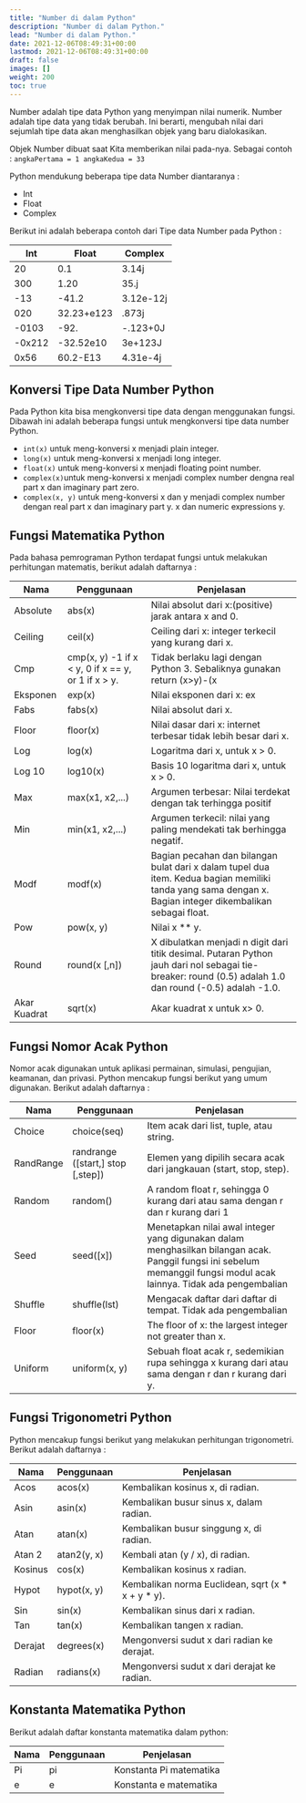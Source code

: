 ```yaml
---
title: "Number di dalam Python"
description: "Number di dalam Python."
lead: "Number di dalam Python."
date: 2021-12-06T08:49:31+00:00
lastmod: 2021-12-06T08:49:31+00:00
draft: false
images: []
weight: 200
toc: true
---
```

Number adalah tipe data Python yang menyimpan nilai numerik. Number adalah tipe data yang tidak berubah. Ini berarti, mengubah nilai dari sejumlah tipe data akan menghasilkan objek yang baru dialokasikan.

Objek Number dibuat saat Kita memberikan nilai pada-nya. Sebagai contoh : `angkaPertama = 1 angkaKedua = 33`

Python mendukung beberapa tipe data Number diantaranya :

 - Int
 - Float
 - Complex

Berikut ini adalah beberapa contoh dari Tipe data Number pada Python :

Int|	Float	| Complex
-|-|-
20	| 0.1	| 3.14j
300	| 1.20	| 35.j
-13	| -41.2	| 3.12e-12j
020	| 32.23+e123	| .873j
-0103	| -92.	| -.123+0J
-0x212	| -32.52e10	| 3e+123J
0x56	| 60.2-E13	| 4.31e-4j

## Konversi Tipe Data Number Python
Pada Python kita bisa mengkonversi tipe data dengan menggunakan fungsi. Dibawah ini adalah beberapa fungsi untuk mengkonversi tipe data number Python.

- `int(x)` untuk meng-konversi x menjadi plain integer.
- `long(x)` untuk meng-konversi x menjadi long integer.
- `float(x)` untuk meng-konversi x menjadi floating point number.
- `complex(x)`untuk meng-konversi x menjadi complex number dengna real part x dan imaginary part zero.
- `complex(x, y)` untuk meng-konversi x dan y menjadi complex number dengan real part x dan imaginary part y. x dan numeric expressions y.

## Fungsi Matematika Python
Pada bahasa pemrograman Python terdapat fungsi untuk melakukan perhitungan matematis, berikut adalah daftarnya :

Nama	| Penggunaan	| Penjelasan
-|-|-
Absolute	| abs(x)	| Nilai absolut dari x:(positive) jarak antara x and 0.
Ceiling	| ceil(x)	| Ceiling dari x: integer terkecil yang kurang dari x.
Cmp	| cmp(x, y)	-1 if x < y, 0 if x == y, or 1 if x > y. | Tidak berlaku lagi dengan Python 3. Sebaliknya gunakan return (x>y)-(x
Eksponen	| exp(x)	| Nilai eksponen dari x: ex
Fabs	| fabs(x)	| Nilai absolut dari x.
Floor	| floor(x)	| Nilai dasar dari x: internet terbesar tidak lebih besar dari x.
Log	| log(x)	| Logaritma dari x, untuk x > 0.
Log 10	| log10(x)	| Basis 10 logaritma dari x, untuk x > 0.
Max	| max(x1, x2,...)	| Argumen terbesar: Nilai terdekat dengan tak terhingga positif
Min	| min(x1, x2,...)	| Argumen terkecil: nilai yang paling mendekati tak berhingga negatif.
Modf	| modf(x)	| Bagian pecahan dan bilangan bulat dari x dalam tupel dua item. Kedua bagian memiliki tanda yang sama dengan x. Bagian integer dikembalikan sebagai float.
Pow	| pow(x, y)	| Nilai x ** y.
Round	| round(x [,n])	| X dibulatkan menjadi n digit dari titik desimal. Putaran Python jauh dari nol sebagai tie-breaker: round (0.5) adalah 1.0 dan round (-0.5) adalah -1.0.
Akar Kuadrat	| sqrt(x)	| Akar kuadrat x untuk x> 0.

## Fungsi Nomor Acak Python
Nomor acak digunakan untuk aplikasi permainan, simulasi, pengujian, keamanan, dan privasi. Python mencakup fungsi berikut yang umum digunakan. Berikut adalah daftarnya :

Nama	| Penggunaan	| Penjelasan
-|-|-
Choice	| choice(seq)	| Item acak dari list, tuple, atau string.
RandRange	| randrange ([start,] stop [,step])	| Elemen yang dipilih secara acak dari jangkauan (start, stop, step).
Random	| random()	| A random float r, sehingga 0 kurang dari atau sama dengan r dan r kurang dari 1
Seed	| seed([x])	| Menetapkan nilai awal integer yang digunakan dalam menghasilkan bilangan acak. Panggil fungsi ini sebelum memanggil fungsi modul acak lainnya. Tidak ada pengembalian
Shuffle	| shuffle(lst)	| Mengacak daftar dari daftar di tempat. Tidak ada pengembalian
Floor	| floor(x)	| The floor of x: the largest integer not greater than x.
Uniform	| uniform(x, y)	| Sebuah float acak r, sedemikian rupa sehingga x kurang dari atau sama dengan r dan r kurang dari y.

## Fungsi Trigonometri Python
Python mencakup fungsi berikut yang melakukan perhitungan trigonometri. Berikut adalah daftarnya :

Nama |	Penggunaan | Penjelasan	
-|-|- 
Acos |	acos(x)	| Kembalikan kosinus x, di radian.
Asin |	asin(x)	| Kembalikan busur sinus x, dalam radian.
Atan |	atan(x)	| Kembalikan busur singgung x, di radian.
Atan 2 |	atan2(y, x)	| Kembali atan (y / x), di radian.
Kosinus |	cos(x)	| Kembalikan kosinus x radian.
Hypot |	hypot(x, y)	| Kembalikan norma Euclidean, sqrt (x * x + y * y).
Sin |	sin(x)	| Kembalikan sinus dari x radian.
Tan |	tan(x)	| Kembalikan tangen x radian.
Derajat |	degrees(x)	| Mengonversi sudut x dari radian ke derajat.
Radian |	radians(x)	| Mengonversi sudut x dari derajat ke radian.

## Konstanta Matematika Python
Berikut adalah daftar konstanta matematika dalam python:

Nama |	Penggunaan |	Penjelasan
-|-|-
Pi |	pi| 	Konstanta Pi matematika
e |	e	| Konstanta e matematika